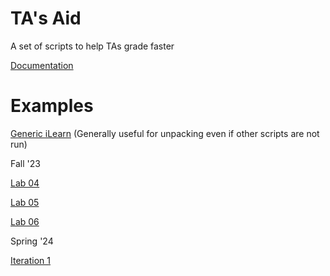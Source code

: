 # TA's Aid

A set of scripts to help TAs grade faster

[Documentation](./DOCUMENTATION.md)

# Examples

[Generic iLearn](./generic_ilearn.py) (Generally useful for unpacking even if other scripts are not run)

Fall '23

[Lab 04](examples/lab04_f23.py)

[Lab 05](examples/lab05_f23.py)

[Lab 06](examples/lab06_f23.py)

Spring '24

[Iteration 1](examples/it1_s24.py)

